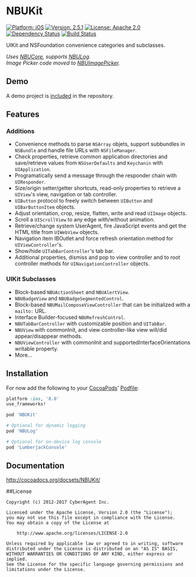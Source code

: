 
NBUKit
======

[![Platform: iOS](https://img.shields.io/cocoapods/p/NBUKit.svg?style=flat)](http://cocoadocs.org/docsets/NBUKit/)
[![Version: 2.5.1](https://img.shields.io/cocoapods/v/NBUKit.svg?style=flat)](http://cocoadocs.org/docsets/NBUKit/)
[![License: Apache 2.0](https://img.shields.io/cocoapods/l/NBUKit.svg?style=flat)](http://cocoadocs.org/docsets/NBUKit/)
[![Dependency Status](https://www.versioneye.com/objective-c/NBUKit/badge.svg?style=flat)](https://www.versioneye.com/objective-c/NBUKit)
[![Build Status](http://img.shields.io/travis/CyberAgent/iOS-NBUKit/master.svg?style=flat)](https://travis-ci.org/CyberAgent/iOS-NBUKit)

UIKit and NSFoundation convenience categories and subclasses.

_Uses [NBUCore](https://github.com/CyberAgent/iOS-NBUCore), supports [NBULog](https://github.com/CyberAgent/NBULog).  
Image Picker code moved to [NBUImagePicker](https://github.com/CyberAgent/iOS-NBUImagePicker)._

## Demo

A demo project is [included](Demo) in the repository.

## Features

### Additions

* Convenience methods to parse `NSArray` objets, support subbundles in `NSBundle` and handle file URLs with `NSFileManager`.
* Check properties, retrieve common application directories and save/retrieve values from `NSUserDefaults` and `Keychanin` with `UIApplication`.
* Programatically send a message through the responder chain with `UIResponder`.
* Size/origin setter/getter shortcuts, read-only properties to retrieve a `UIView`'s view, navigation or tab controller.
* `UIButton` protocol to freely switch between `UIButton` and `UIBarButtonItem` objects.
* Adjust orientation, crop, resize, flatten, write and read `UIImage` objects.
* Scroll a `UIScrollView` to any edge with/without animation.
* Retrieve/change system UserAgent, fire JavaScript events and get the HTML title from `UIWebView` objects.
* Navigation item IBOutlet and force refresh orientation method for `UIViewController`'s.
* Show/hide `UITabBarController`'s tab bar.
* Additional properties, dismiss and pop to view controller and to root controller methods for `UINavigationController` objects.

### UIKit Subclasses

* Block-based `NBUActionSheet` and `NBUAlertView`.
* `NBUBadgeView` and `NBUBadgeSegmentedControl`.
* Block-based `NBUMailComposeViewController` that can be initialized with a `mailto:` URL.
* Interface Builder-focused `NBURefreshControl`.
* `NBUTabBarController` with customizable position and `UITabBar`.
* `NBUView` with commonInit, and view controller-like view will/did appear/disappear methods.
* `NBUViewController` with commonInit and supportedInterfaceOrientations writable property.
* More...

## Installation

For now add the following to your [CocoaPods](http://cocoapods.org)' [Podfile](http://guides.cocoapods.org/syntax/podfile.html):

```ruby
platform :ios, '8.0'
use_frameworks!

pod 'NBUKit'

# Optional for dynamic logging
pod 'NBULog'

# Optional for on-device log console
pod 'LumberjackConsole'
```

## Documentation

http://cocoadocs.org/docsets/NBUKit/

##License

    Copyright (c) 2012-2017 CyberAgent Inc.
    
    Licensed under the Apache License, Version 2.0 (the "License");
    you may not use this file except in compliance with the License. 
    You may obtain a copy of the License at

        http://www.apache.org/licenses/LICENSE-2.0

    Unless required by applicable law or agreed to in writing, software
    distributed under the License is distributed on an "AS IS" BASIS,
    WITHOUT WARRANTIES OR CONDITIONS OF ANY KIND, either express or implied.
    See the License for the specific language governing permissions and
    limitations under the License.

